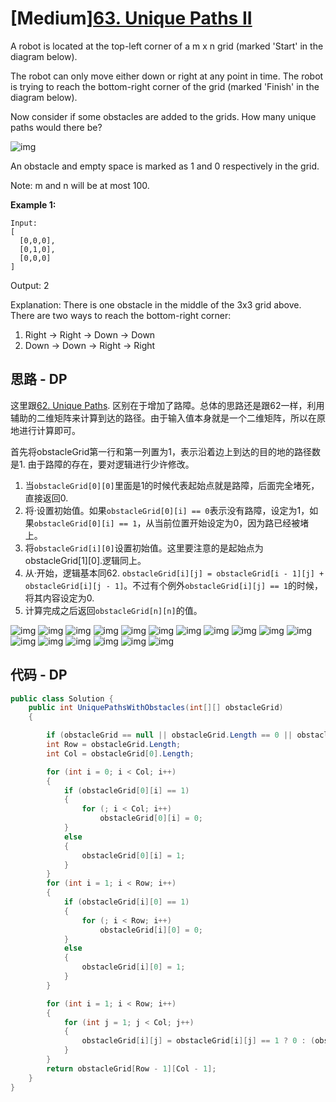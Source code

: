 # [Medium][63. Unique Paths II](https://leetcode.com/problems/unique-paths-ii/)

A robot is located at the top-left corner of a m x n grid (marked 'Start' in the diagram below).

The robot can only move either down or right at any point in time. The robot is trying to reach the bottom-right corner of the grid (marked 'Finish' in the diagram below).

Now consider if some obstacles are added to the grids. How many unique paths would there be?

![img](image/robot_maze.png)

An obstacle and empty space is marked as 1 and 0 respectively in the grid.

Note: m and n will be at most 100.

**Example 1:**

```text
Input:
[
  [0,0,0],
  [0,1,0],
  [0,0,0]
]
```

Output: 2

Explanation:
There is one obstacle in the middle of the 3x3 grid above.
There are two ways to reach the bottom-right corner:

1. Right -> Right -> Down -> Down
2. Down -> Down -> Right -> Right

## 思路 - DP

这里跟[62. Unique Paths](src/62.%20Unique%20Paths). 区别在于增加了路障。总体的思路还是跟62一样，利用辅助的二维矩阵来计算到达的路径。由于输入值本身就是一个二维矩阵，所以在原地进行计算即可。

首先将obstacleGrid第一行和第一列置为1，表示沿着边上到达的目的地的路径数是1. 由于路障的存在，要对逻辑进行少许修改。

1. 当`obstacleGrid[0][0]`里面是1的时候代表起始点就是路障，后面完全堵死，直接返回0.
2. 将·设置初始值。如果`obstacleGrid[0][i] == 0`表示没有路障，设定为1，如果`obstacleGrid[0][i] == 1`，从当前位置开始设定为0，因为路已经被堵上。
3. 将`obstacleGrid[i][0]`设置初始值。这里要注意的是起始点为 obstacleGrid[1][0].逻辑同上。
4. 从·开始，逻辑基本同62. `obstacleGrid[i][j] = obstacleGrid[i - 1][j] + obstacleGrid[i][j - 1]`。不过有个例外`obstacleGrid[i][j] == 1`的时候，将其内容设定为0.
5. 计算完成之后返回`obstacleGrid[n][n]`的值。

![img](image/1.png)
![img](image/2.png)
![img](image/3.png)
![img](image/4.png)
![img](image/5.png)
![img](image/6.png)
![img](image/7.png)
![img](image/8.png)
![img](image/9.png)
![img](image/10.png)
![img](image/11.png)
![img](image/12.png)
![img](image/13.png)
![img](image/14.png)
![img](image/15.png)
![img](image/16.png)
![img](image/17.png)

## 代码 - DP

```csharp
public class Solution {
    public int UniquePathsWithObstacles(int[][] obstacleGrid)
    {

        if (obstacleGrid == null || obstacleGrid.Length == 0 || obstacleGrid[0].Length == 0 || obstacleGrid[0][0] == 1) return 0;
        int Row = obstacleGrid.Length;
        int Col = obstacleGrid[0].Length;

        for (int i = 0; i < Col; i++)
        {
            if (obstacleGrid[0][i] == 1)
            {
                for (; i < Col; i++)
                    obstacleGrid[0][i] = 0;
            }
            else
            {
                obstacleGrid[0][i] = 1;
            }
        }
        for (int i = 1; i < Row; i++)
        {
            if (obstacleGrid[i][0] == 1)
            {
                for (; i < Row; i++)
                    obstacleGrid[i][0] = 0;
            }
            else
            {
                obstacleGrid[i][0] = 1;
            }
        }

        for (int i = 1; i < Row; i++)
        {
            for (int j = 1; j < Col; j++)
            {
                obstacleGrid[i][j] = obstacleGrid[i][j] == 1 ? 0 : (obstacleGrid[i - 1][j] + obstacleGrid[i][j - 1]);
            }
        }
        return obstacleGrid[Row - 1][Col - 1];
    }
}
```
